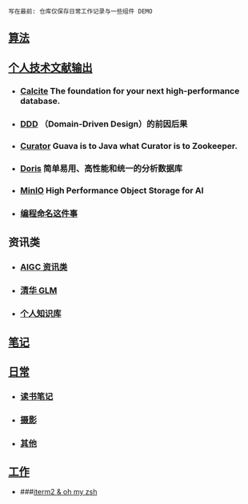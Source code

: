 `写在最前: 仓库仅保存日常工作记录与一些组件 DEMO`

## [算法](./src/main/java/code/README.md)

## [个人技术文献输出](./src/main/java/demo)

* ### [Calcite](./src/mark/calcite/calcite.md) The foundation for your next high-performance database.
* ### [DDD](https://www.notion.so/DDD-192deb50559c4574809f197dd7d6f0cb?pvs=4) （Domain-Driven Design）的前因后果
* ### [Curator](./src/mark/curator.md) Guava is to Java what Curator is to Zookeeper.
* ### [Doris](./src/mark/doris/doris.md) 简单易用、高性能和统一的分析数据库
* ### [MinIO](./src/mark/minio/minio.md) High Performance Object Storage for AI
* ### [编程命名这件事](./工作/编程命名这件事/编程命名这件事.md)

## 资讯类

* ### [AIGC 资讯类](https://github.com/yzfly/awesome-chatgpt-zh)
* ### [清华 GLM](https://github.com/THUDM/ChatGLM-6B)
* ### [个人知识库](https://github.com/imartinez/privateGPT)

## [笔记](./src/mark)

## [日常](./日常)

* ### [读书笔记](./日常/读书笔记/README.md)
* ### [摄影](./日常/摄影/photography.md)
* ### [其他](./日常)

## [工作](./工作)
* ###[iterm2 & oh my zsh](https://juejin.cn/post/6844904178075058189)